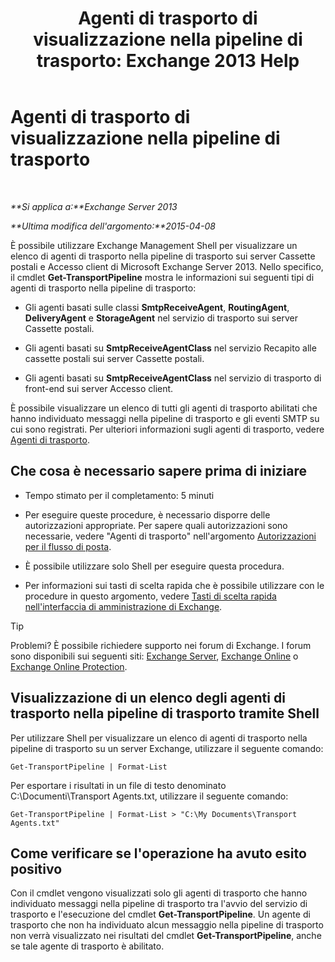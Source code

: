 ﻿---
title: 'Agenti di trasporto di visualizzazione nella pipeline di trasporto: Exchange 2013 Help'
TOCTitle: Agenti di trasporto di visualizzazione nella pipeline di trasporto
ms:assetid: bd715d8e-7b21-48de-8f68-d425d8506e4c
ms:mtpsurl: https://technet.microsoft.com/it-it/library/Bb124395(v=EXCHG.150)
ms:contentKeyID: 51407405
ms.date: 05/22/2018
mtps_version: v=EXCHG.150
ms.translationtype: MT
---

# Agenti di trasporto di visualizzazione nella pipeline di trasporto

 

_**Si applica a:**Exchange Server 2013_

_**Ultima modifica dell'argomento:**2015-04-08_

È possibile utilizzare Exchange Management Shell per visualizzare un elenco di agenti di trasporto nella pipeline di trasporto sui server Cassette postali e Accesso client di Microsoft Exchange Server 2013. Nello specifico, il cmdlet **Get-TransportPipeline** mostra le informazioni sui seguenti tipi di agenti di trasporto nella pipeline di trasporto:

  - Gli agenti basati sulle classi **SmtpReceiveAgent**, **RoutingAgent**, **DeliveryAgent** e **StorageAgent** nel servizio di trasporto sui server Cassette postali.

  - Gli agenti basati su **SmtpReceiveAgentClass** nel servizio Recapito alle cassette postali sui server Cassette postali.

  - Gli agenti basati su **SmtpReceiveAgentClass** nel servizio di trasporto di front-end sui server Accesso client.

È possibile visualizzare un elenco di tutti gli agenti di trasporto abilitati che hanno individuato messaggi nella pipeline di trasporto e gli eventi SMTP su cui sono registrati. Per ulteriori informazioni sugli agenti di trasporto, vedere [Agenti di trasporto](transport-agents-exchange-2013-help.md).

## Che cosa è necessario sapere prima di iniziare

  - Tempo stimato per il completamento: 5 minuti

  - Per eseguire queste procedure, è necessario disporre delle autorizzazioni appropriate. Per sapere quali autorizzazioni sono necessarie, vedere "Agenti di trasporto" nell'argomento [Autorizzazioni per il flusso di posta](mail-flow-permissions-exchange-2013-help.md).

  - È possibile utilizzare solo Shell per eseguire questa procedura.

  - Per informazioni sui tasti di scelta rapida che è possibile utilizzare con le procedure in questo argomento, vedere [Tasti di scelta rapida nell'interfaccia di amministrazione di Exchange](keyboard-shortcuts-in-the-exchange-admin-center-exchange-online-protection-help.md).


> [!TIP]
> Problemi? È possibile richiedere supporto nei forum di Exchange. I forum sono disponibili sui seguenti siti: <A href="https://go.microsoft.com/fwlink/p/?linkid=60612">Exchange Server</A>, <A href="https://go.microsoft.com/fwlink/p/?linkid=267542">Exchange Online</A> o <A href="https://go.microsoft.com/fwlink/p/?linkid=285351">Exchange Online Protection</A>.



## Visualizzazione di un elenco degli agenti di trasporto nella pipeline di trasporto tramite Shell

Per utilizzare Shell per visualizzare un elenco di agenti di trasporto nella pipeline di trasporto su un server Exchange, utilizzare il seguente comando:

    Get-TransportPipeline | Format-List

Per esportare i risultati in un file di testo denominato C:\\Documenti\\Transport Agents.txt, utilizzare il seguente comando:

    Get-TransportPipeline | Format-List > "C:\My Documents\Transport Agents.txt"

## Come verificare se l'operazione ha avuto esito positivo

Con il cmdlet vengono visualizzati solo gli agenti di trasporto che hanno individuato messaggi nella pipeline di trasporto tra l'avvio del servizio di trasporto e l'esecuzione del cmdlet **Get-TransportPipeline**. Un agente di trasporto che non ha individuato alcun messaggio nella pipeline di trasporto non verrà visualizzato nei risultati del cmdlet **Get-TransportPipeline**, anche se tale agente di trasporto è abilitato.

